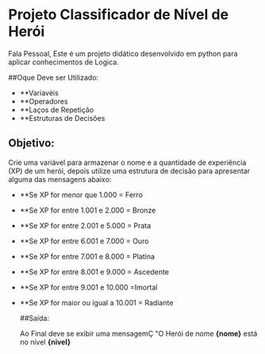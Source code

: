 # Projeto Classificador de Nível de Herói

Fala Pessoal, Este é um projeto didático desenvolvido em python para aplicar conhecimentos de Logica.

##Oque Deve ser Utilizado:
* **Variavéis<br>
* **Operadores<br>
* **Laços de Repetição<br>
* **Estruturas de Decisões<br>

## Objetivo:

Crie uma variável para armazenar o nome e a quantidade de experiência (XP) de um herói, depois utilize uma estrutura de decisão para apresentar alguma das mensagens abaixo:

* **Se XP for menor que 1.000 = Ferro
* **Se XP for entre 1.001 e 2.000 = Bronze
* **Se XP for entre 2.001 e 5.000 = Prata
* **Se XP for entre 6.001 e 7.000 = Ouro
* **Se XP for entre 7.001 e 8.000 = Platina
* **Se XP for entre 8.001 e 9.000 = Ascedente
* **Se XP for entre 9.001 e 10.000  =Imortal
* **Se XP for maior ou igual a 10.001 = Radiante

  ##Saída:

  Ao Final deve se exibir uma mensagemÇ
  "O Herói de nome **{nome}** está no nível **{nivel}**
